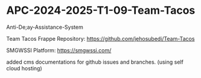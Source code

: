 # APC-2024-2025-T1-09-Team-Tacos
Anti-De;ay-Assistance-System

Team Tacos Frappe Repository: 
https://github.com/jehosubedi/Team-Tacos

SMGWSSI Platform: 
https://smgwssi.com/  

added cms documentations for github issues and branches. (using self cloud hosting)

